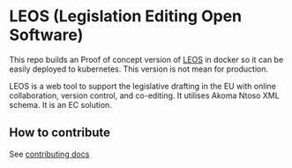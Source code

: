 # LEOS (Legislation Editing Open Software)

This repo builds an Proof of concept version of [LEOS](https://code.europa.eu/leos/core) in docker so it can be easily deployed to kubernetes. This version is not mean for production.

LEOS is a web tool to support the legislative drafting in the EU with online collaboration, version control, and co-editing. It utilises Akoma Ntoso XML schema. It is an EC solution.


## How to contribute

See [contributing docs](CONTRIBUTING.md)
